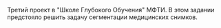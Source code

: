 Третий проект в "Школе Глубокого Обучения" МФТИ.
В этом задании предстояло решить задачу сегментации медицинских снимков.
